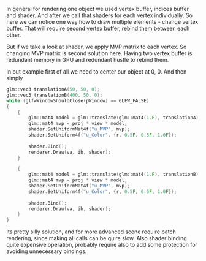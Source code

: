 In general for rendering one object we used vertex buffer, indices buffer and shader. And after we call that shaders for each vertex individually. So here we can notice one way how to draw multiple elements - change vertex buffer. That will require second vertex buffer, rebind them between each other.

But if we take a look at shader, we apply MVP matrix to each vertex. So changing MVP matrix is second solution here. Having two vertex buffer is redundant memory in GPU and redundant hustle to rebind them. 

In out example first of all we need to center our object at 0, 0. 
And then simply 
```c++
glm::vec3 translationA(50, 50, 0);
glm::vec3 translationB(400, 50, 0);
while (glfwWindowShouldClose(pWindow) == GLFW_FALSE)
{
    {
	    glm::mat4 model = glm::translate(glm::mat4(1.F), translationA);
        glm::mat4 mvp = proj * view * model;
        shader.SetUniformMat4f("u_MVP", mvp);
        shader.SetUniform4f("u_Color", {r, 0.5F, 0.5F, 1.0F});
            
        shader.Bind();            
        renderer.Draw(va, ib, shader);
    }

    {
	    glm::mat4 model = glm::translate(glm::mat4(1.F), translationB);
        glm::mat4 mvp = proj * view * model;
        shader.SetUniformMat4f("u_MVP", mvp);
        shader.SetUniform4f("u_Color", {r, 0.5F, 0.5F, 1.0F});
            
        shader.Bind();
        renderer.Draw(va, ib, shader);
    }
}    
```
Its pretty silly solution, and for more advanced scene require batch rendering, since making all calls can be quire slow. Also shader binding quite expensive operation, probably require also to add some protection for avoiding unnecessary bindings. 